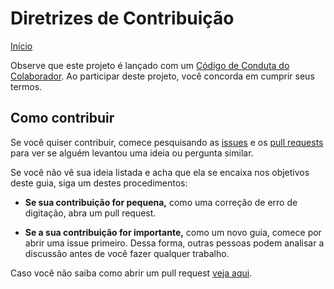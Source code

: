 # Diretrizes de Contribuição

[Início](README.md)

Observe que este projeto é lançado com um [Código de Conduta do Colaborador](contributor-code-of-conduct.md). Ao participar deste projeto, você concorda em cumprir seus termos.

## Como contribuir

Se você quiser contribuir, comece pesquisando as [issues](https://github.com/pitangagile/javascript-path/issues) e os [pull requests](https://github.com/pitangagile/javascript-path/pulls) para ver se alguém levantou uma ideia ou pergunta similar.

Se você não vê sua ideia listada e acha que ela se encaixa nos objetivos deste guia, siga um destes procedimentos:

* **Se sua contribuição for pequena,** como uma correção de erro de digitação, abra um pull request.

* **Se a sua contribuição for importante,** como um novo guia, comece por abrir uma issue primeiro. Dessa forma, outras pessoas podem analisar a discussão antes de você fazer qualquer trabalho.

Caso você não saiba como abrir um pull request [veja aqui](https://github.com/firstcontributions/first-contributions/blob/master/translations/README.pt_br.md).

